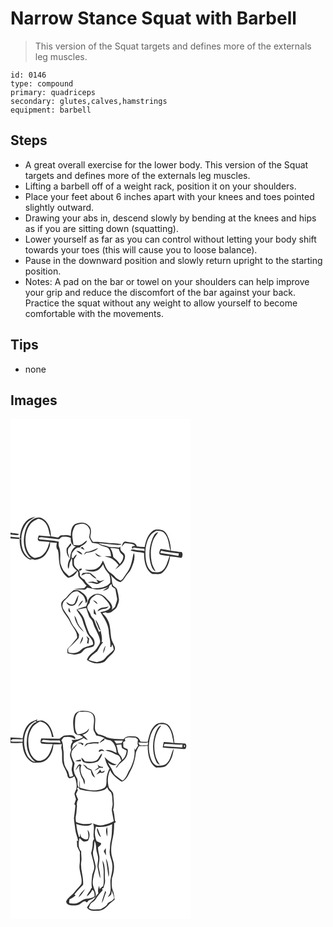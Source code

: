 # Narrow Stance Squat with Barbell
> This version of the Squat targets and defines more of the externals leg muscles.

``` 
id: 0146 
type: compound 
primary: quadriceps 
secondary: glutes,calves,hamstrings 
equipment: barbell 
``` 

## Steps

 - A great overall exercise for the lower body. This version of the Squat targets and defines more of the externals leg muscles.
 - Lifting a barbell off of a weight rack, position it on your shoulders.
 - Place your feet about 6 inches apart with your knees and toes pointed slightly outward.
 - Drawing your abs in, descend slowly by bending at the knees and hips as if you are sitting down (squatting).
 - Lower yourself as far as you can control without letting your body shift towards your toes (this will cause you to loose balance).
 - Pause in the downward position and slowly return upright to the starting position.
 - Notes: A pad on the bar or towel on your shoulders can help improve your grip and reduce the discomfort of the bar against your back. Practice the squat without any weight to allow yourself to become comfortable with the movements.

## Tips

 - none

## Images

<svg width="288" height="400" viewBox="0 0 216 300" xmlns="http://www.w3.org/2000/svg">
  <g fill="#FFF">
    <path d="M0 0h216v300H0V143.37c3.52.29 7.04.56 10.57.85l.14-1.71c-3.57-.34-7.14-.71-10.71-1.06v-2.68c3.24.14 6.79 1.47 9.87.11-.04-.23-.1-.69-.14-.92-3.24-.49-6.55-.51-9.73-1.37V0m18.87 122.87c-5.45 5.57-7.19 13.51-7.79 21.03l1.96-.03c-.11-6.2 2.11-12.24 5.43-17.39 2.71-4.25 7.52-6.21 11.47-9.02-3.95 1.11-8.24 2.2-11.07 5.41m5.11.2c-5.73 5.77-7.35 14.13-7.97 21.93-.28 8.57 2.46 17.88 9.72 23.08-1.75-.86-3.94-1.03-5.35-2.49-5.8-5.4-7.78-13.81-7.3-21.48l-2.09.02c-.28 9.48 2.78 21.4 12.79 24.78 1.74-.88 3.54-.39 5.23.31 5.19-.33 10.24-2.52 13.32-6.84 2.83-4.18 5.68-9.06 5.1-14.3 2.76.27 5.53.42 8.29.74-.73 2.34-.94 4.82-.05 7.15.27.26.8.78 1.06 1.04 1.53 4.97.91 10.34 1.84 15.44.73 7.15 4.75 13.98 10.45 18.21 5.21-.15 9.21-3.85 11.39-8.32.24.61.73 1.84.97 2.46-.55 2.7.25 5.52 2.6 7.12 3.05 2.14 4.46 5.73 7.27 8.12-1.01.92-1.89 1.97-2.65 3.11-4.16.57-8.46.21-12.46 1.69 4.31-.19 8.61.08 12.92.14 1.41 0 1.98-1.64 2.96-2.39 3.63.82 7.26 1.66 10.95 2.2 5.03.27 9.85-1.44 14.56-2.99-2.23 1.68-5.04 2.55-6.83 4.78 3.02-1.48 7.92-1.75 7.71-6.14.92-.84 1.84-1.68 2.77-2.52.15.8.47 2.39.62 3.19 1.35.95 2.68 1.92 4 2.92.56 3.66 1.38 7.28 2.02 10.94.73 3.21-1.23 6.06-1.96 9.07-.36 2.45-2.84 3.56-4.43 5.13 1.97-4.05-.82-8.09-3.58-10.96-3.14-3.11-5.99-7.21-10.7-7.89-4.15-1.45-8.27.86-11.34 3.5-3.39 2.76-3.29 7.51-5.07 11.21-3.91 1.05-7.92 1.91-11.48 3.92 2.28 4.79 6.45 8.63 7.54 13.95 1.05 4.42 3.11 8.5 4.63 12.77 1.88 5.45 8.26 8.75 7.63 15.13-4.75 2.52-10.89 2.32-14.67 6.57-3.69 4.03-9.82 4.51-14.77 2.9-.56-2.02-1.04-4.51.95-5.96 3.94-3.27 7.34-7.1 10.89-10.78.9-1.29.54-3.07.87-4.54-2.05-3.65-4.25-7.21-6.89-10.45-2.85-3.46-3.64-8.08-6.31-11.64-2.06-2.71-3.88-5.59-5.66-8.48-2.25-3.7-.99-8.9 2.48-11.4 4.66-3.78 7.7-11.21 14.91-10 2.79 2.27 6.32 3.99 7.85 7.46 1.2 2.1 1.21 4.57 1.64 6.89 1-1.26 2.43-2.6 1.75-4.4-.52-4.92-4.93-7.76-8.63-10.31-2.18-1.72-5.07-1.05-7.62-1.09-2.7 2.35-5.64 4.47-7.72 7.43-2.35 3.36-7.73 5.17-7.26 10 .29 7.86 6.99 13.26 10.26 19.95 2.72 6.7 9.7 12.14 8.75 19.99-3.57 3.84-6.28 8.41-10.31 11.83-2.01 1.54-1.2 4.32-1.16 6.49 2.87.48 5.69 1.21 8.55 1.74 2.63-.49 5.29-1.07 7.77-2.12 1.96-1.39 3.04-3.73 5.12-4.98 2.98-1.95 6.91-1.16 9.86-3.17 1.6-1.82 1.34-4.49.83-6.68-1-3.73-4.82-5.7-6.34-9.15-2.07-4.86-3.91-9.84-5.21-14.96-1.43-5.25-5-9.52-8.85-13.21 3.64-.3 7.19-1.24 10.8-1.79.88 3.13 1.96 6.21 3.07 9.28 1.01 2.93 4.06 4.63 4.78 7.7 1.98 7.7 7.36 14.16 8.63 22.11.73 3.19-1.62 5.62-3.12 8.15-3.04 6.05-10.95 8.11-12.55 15.14 5.73 4.17 13.51 5.37 20.13 2.7 2.04-1.28 3.32-3.45 4.98-5.17 2.72-3.26 6.95-5.5 8.2-9.81 1.11-2.92-.94-5.62-2.01-8.2-3.02-5.47-2.62-11.89-3.6-17.87-.57-6.76-3.81-13.24-9.07-17.56 1.15-.95 2.65-1.08 4.06-1.37 1.8 1.81 4.15.46 6.2.03 2.43-1.92 5.46-3.42 6.98-6.24 1.03-3.21 2.95-6.34 2.46-9.84-.43-3.68-1.1-7.35-2.13-10.9-.58-2.3-2.81-3.41-4.57-4.7-2.33-4.02-1.2-8.78-3.12-12.96 3.44 3.36 6.79 7.17 11.64 8.47 4.04-1.9 5.47-6.35 8.3-9.48 1.94-2.23 3.77-4.58 4.92-7.32 2.33-5.67 4.78-11.82 3.19-18.04l-1 1.61c-1.08 6.03-2.19 12.14-4.96 17.67-1.81 3.65-4.55 6.71-6.68 10.16-.84 1.5-2.12 2.64-3.5 3.62-2.52-1.49-5.4-2.63-7.14-5.12-2.14-2.95-5.82-4.19-8.08-7.01-2.99-3.43-3.85-8.05-6.08-11.91-1.51 3.13-2.88 6.55-5.99 8.47-4.29 3.81-10.38 2.2-15.56 2.37 3.54 2.26 8.16 2.58 12.21 1.8 4.48-.8 7.49-4.58 9.55-8.35 1.22 4.75 4.23 8.61 7.42 12.2 1.17 3.3 1.53 6.88 1.1 10.37-5.28 6.01-13.86 6.37-21.28 6.34-2.99-3.5-7.7-5.47-9.29-10.07-2.12-1.3-4.28-2.72-5.67-4.84-.21-1.89.08-3.88-.94-5.61 1.04-.62 2.11-1.2 3.19-1.75-.08-.38-.24-1.15-.32-1.54-.79.23-2.37.67-3.15.89l-.51-1.75c.27.99.81 2.97 1.09 3.96-2.25-1.99-4.91-3.81-6.2-6.63-.73-2.35-.28-4.85-.38-7.27 1.47-1.79 2.67-3.77 3.58-5.9-2.19.45-3.28 2.41-4.28 4.2-.52-.02-1.57-.07-2.09-.09.07-1.9-.11-3.87.51-5.69 2.13-3.19 4.77-7.21 9.18-6.76.64-.6 1.25-1.24 1.86-1.87 2.95-1.37 5.97-3.24 6.99-6.53-3.12.94-4.85 4.17-7.98 5.11-2.71 1.03-5.63.53-8.42.24-.21-5.1-2.1-10.17-1.06-15.28.75-2.87 1.68-5.84 3.55-8.19 2.1-1.28 4.65-1.61 7.04-2.07 4.57-.78 8.76 2.88 10.13 7.02.66 3.02-.33 6-.69 8.98.58 2.48 2.13 4.57 3.3 6.79 2.43.48 4.88.82 7.33 1.25 3.26 2.81 7.61 3.12 11.47 4.63 3.01 2.57 4.03 6.68 4 10.49-2.57-.19-5.14-.4-7.71-.18 3.02 1.2 6.44 1.38 9.18 3.27 2.97 2.04 5.64 4.52 7.73 7.48-1.37 1.69-2.75 3.37-4.03 5.13 5.35-3.79 11.6-8.48 11.72-15.68.2-3.5-3.35-5.04-5.19-7.41-.37-1.44-.39-2.93-.53-4.4-.31.32-.93.95-1.24 1.27-4.07-.79-8.25-.26-12.3-.89-4.06-1.86-8.83-1.63-12.53-4.32 7.53.32 14.98 1.61 22.51 1.96 1.79.05 3.69.18 5.29-.81-6.35-1.41-12.92-1.06-19.35-1.94-5.04-.53-10.12-1.13-15.19-.84-1.36-2.28-3.73-4.66-3.01-7.52.97-4.2 1.45-9.65-2.53-12.48-4.21-4.32-11.08-3.42-16.13-1.24-4.44 3.17-4.75 9.1-4.9 14.07-3.6-1.49-7.62-1-11.4-.74-2.05-.02-2.7 3.04-4.85 2.64-2.49-.55-4.98-1.11-7.53-1.33-.07-8.49-3.17-18.43-11.53-22.14-4.68-1.67-9.74.92-13.06 4.17m146.44 11.48c-5.96 4.46-8.15 12.12-9.44 19.13-3.14-.07-6.29-.22-9.39-.77-.9-4.58-5.96-4.67-9.64-5.03-1.99 0-4.32-1.46-6.05.03-1.46 1.41-1.83 3.53-2.43 5.4 1.33-1.35 2.52-2.82 3.76-4.25 4.21.94 9.39-.28 12.46 3.41-2.73-.19-6.05 1.18-2.45 3.71l.07-1.8c4.38.94 8.86 1.3 13.34 1.47.05.91.11 1.82.18 2.74-3.49-1.04-7.19-.4-10.7-1.28-2.01-.38-4.56-1.32-6.1.59 5.2 1.97 10.89 1.75 16.24 3.11-.01 9.06 1.53 20.18 10.12 25.21 4.01-.53 8.62 1.28 11.99-1.75 5.62-4.79 8.23-12.35 9.12-19.47 4.57.51 9.17.9 13.66 1.94 1.45-2.29 1.96-4.88.33-7.22-4.39.07-8.65-1.11-13.01-1.42-.12-4.8-.93-9.56-2.4-14.13-1.46-4.08-3.32-8.73-7.6-10.55-3.97-.92-8.56-1.79-12.06.93m-86.43 20.31c1.64.81 3.26 1.7 4.98 2.37-.79-1.26-1.66-2.47-2.53-3.67-.82.43-1.64.86-2.45 1.3m6.47 4.79c-.92 1.14-1.82 2.29-2.63 3.52 1.11-.74 2.17-1.56 3.22-2.39 5.02-.76 10.86-1.68 14.25-5.73-5.08 1.19-9.43 4.63-14.84 4.6m-11.45-1.36c2.1 1.95 4.41 3.77 7.16 4.71-1.06-3.1-4.11-4.44-7.16-4.71m22.59 2.53c1.13 3.25 4.44 5.27 7.8 4.14-2.97-.64-5.41-2.37-7.8-4.14m-14.83 24.09c-.65 1.02-1.29 2.04-1.92 3.08 2.01-.77 4-1.59 6-2.36 1.4.07 2.8.13 4.2.18 2.4 2.45 4.87 4.97 8.14 6.21-1.09-2.53-3.64-3.88-5.56-5.71-2.86-3.07-7.24-1.19-10.86-1.4m16.11 7.57a75.31 75.31 0 0 1 2.05 4c-2.1.04-4.1-.63-6.09-1.22-2.09.32-4.18.56-6.26.91 3.13.52 6.34.61 9.37 1.7 2.84 1.09 5.25-1.33 7.58-2.57 1.15-.67 2.29-1.36 3.37-2.12-1.62.45-3.18 1.09-4.82 1.48-1.92-.19-3.53-1.35-5.2-2.18M77.01 221c-2.92 3.66-7.08.56-9.99-1.32 1.03 4.11 6.07 5.7 9.59 3.8 3.93-2.91 4.21-8.21 5.19-12.6-2.21 3.06-3.23 6.73-4.79 10.12m4.31 4.3c2.23-2.25 4.5-4.58 5.83-7.5-3.14 1.35-4.72 4.46-5.83 7.5m-9.34 7.01c-.43-1.94-1-3.84-1.71-5.69-1.24 1.94-1.15 5.34 1.71 5.69m4.76 3.92c.69 7.76 5.52 14.73 11.4 19.57-1.99-3.57-5.42-6.15-7.03-9.95-1.54-3.18-1.89-6.93-4.37-9.62m14.35 24.32c.5 1.36 1.07 2.71 1.66 4.04-.33 1.48-.64 2.97-.95 4.46.43.2 1.3.59 1.73.79.26-2.07.59-4.12.91-6.17-1.02-1.14-2.09-2.25-3.35-3.12m-7.9 10.13c1.62-2.92 4.5-5.79 3.48-9.42-1.61 2.95-2.67 6.17-3.48 9.42z"/>
    <path d="M24.49 125.44c2.2-2.78 5.66-3.91 8.58-5.7 4.91.47 8.92 4.01 10.88 8.4 2.13 4.06 2.08 8.8 3.98 12.94-4.63-.34-9.25-.7-13.87-1.23-1.03 2.1-2.47 5.23.28 6.76 4.19.51 8.41.67 12.61 1.07-1.78 5.05-3.12 10.47-7.09 14.36-2.56 3.5-6.93 4.26-10.93 4.92-5.7-2.17-8.87-7.91-10.24-13.55-1.86-9.58-.45-20.19 5.8-27.97zM174.96 134.18c3.16.64 7.01-.26 9.3 2.59 5.63 5.68 5.64 14.06 7.57 21.31-3.92-.78-7.83-1.6-11.8-2.07-.8 2.1-3.1 6.31.32 7.13 3.48.78 7.02 1.18 10.56 1.57-2.48 5.77-3.33 12.65-8.27 17.04-3.29 3.31-8.42 2.31-12.53 1.75-4.7-2.77-6.61-8.44-7.53-13.53-1.45-9.96-.88-20.94 4.85-29.54 1.73-2.9 4.74-4.56 7.53-6.25m-4.55 9.2c-3.73 9.34-4.97 19.89-2.39 29.7 1.08 3.73 2.18 8.1 6.03 9.93-1.71-3.92-4.14-7.58-4.78-11.9-1.52-8.29-1.2-17.11 1.76-25.06 1.33-3.78 4.14-6.73 6.29-10.04-3.9.35-5.33 4.4-6.91 7.37z"/>
    <path d="M57.1 144.32c2.29.59 3.01-2.63 5.03-2.84 3.45-.2 7.14-.24 10.26 1.49-.56 4.41 1.21 9.42 6.18 10.15-5.52 2.51-6.58 8.96-7.1 14.32-2.23 3.84-3.45 8.15-2.22 12.58 1.73-2.22 1.02-5.18 2.09-7.64.71-1.74 1.48-3.47 2.02-5.27 1.24 2.81.41 5.96 1.13 8.87 1.11 2.5 3.26 4.32 5.22 6.16-2.97 2.53-5.86 5.25-9.53 6.75-1.49-1.59-3.06-3.1-4.64-4.58-3.1-2.96-4.39-7.2-5.68-11.16-.68-6.38.87-13.08-1.47-19.26-.98-2.08-.59-4.36-.43-6.56-7.46-1.87-15.2-1.69-22.78-2.71-.43-.4-1.28-1.19-1.7-1.59 1.44-.57 2.93-1.32 4.53-.92 6.33 1.02 12.74 1.35 19.09 2.21m10.37 10.97c-.81 4.21.37 8.93 3.57 11.96-1.39-3.69-3.15-7.94-1.56-11.8 1.05-1.9 4.93-3.79 2.71-6.19-1.5 2.06-3.29 3.91-4.72 6.03zM119.61 155.02c3.47-.01 6.95.22 10.35.97a11.85 11.85 0 0 0 2.09 4.91c1.34 1.45 3.8 2.69 3.29 5.02-.18 3.26-2.32 5.81-4.16 8.31-1.87-3.4-4.97-5.79-7.82-8.32-.41-3.86-1.42-7.72-3.75-10.89zM179.63 160.92c.29-.68.87-2.05 1.16-2.74 6.98 1.59 14.11 2.28 21.19 3.22l-.44 3.11c-7.27-1.42-14.61-2.39-21.91-3.59zM102.75 211.03c2.99.02 6.3.43 8.44 2.76 3.43 3.65 7.37 7.24 8.68 12.29-2.24 4.19-7.76 4.98-12.05 5.79 4.49 7.12 9.6 14.38 10.08 23.1.11 6.3 2.78 12.46 1.78 18.76.31.04.93.11 1.24.15.28-.79.85-2.38 1.13-3.17 1.08 2.01 1.73 4.18 1.74 6.47-3.11 3.8-7.5 6.29-10.44 10.25-2.33 3.01-6.28 3.56-9.73 4.44-3.41-.65-6.78-1.51-10.02-2.76 2.32-4.45 6.43-7.35 10.39-10.2 2.32-3.71 4.06-7.83 7.17-11.01l-1.84-.24c1.2-4.46-.34-8.96-1.09-13.36-.63.46-1.28.92-1.93 1.36-1.58-4.31-4-8.27-5.19-12.72-.38-3.15-3.84-4.38-4.72-7.28-.87-3.5-4.14-5.99-4.32-9.69.3-2.06 1.87-3.57 3.01-5.19-.24-4.85 4.23-7.37 7.67-9.75m-3.86 6.75c1.73 1.6 3.44 3.26 5.41 4.57-.47-2.68-3-4.02-5.41-4.57m5.52 13.18c2.54-1.11 4.84-2.91 7.71-3.02 2.29-.18 4.47-.97 5.72-3.02-4.54 1.98-11.34.24-13.43 6.04m-4.14-3.14c-.39 1.98-.47 4.01-.29 6.02 1.02.5 2.04 1.01 3.05 1.53-.8-2.56-1.46-5.18-2.76-7.55m1.7 13.08c.41 2.61 1.66 4.97 2.59 7.42.93 2.07 1.25 4.73 3.68 5.61-1.8-4.46-3.01-9.35-6.27-13.03m9.25 40.5c1.48-2.92 2.29-6.13 2.82-9.35-1.72 2.82-2.98 5.99-2.82 9.35z"/>
  </g>
  <g fill="#333">
    <path d="M18.87 122.87c2.83-3.21 7.12-4.3 11.07-5.41-3.95 2.81-8.76 4.77-11.47 9.02-3.32 5.15-5.54 11.19-5.43 17.39l-1.96.03c.6-7.52 2.34-15.46 7.79-21.03z"/>
    <path d="M23.98 123.07c3.32-3.25 8.38-5.84 13.06-4.17 8.36 3.71 11.46 13.65 11.53 22.14 2.55.22 5.04.78 7.53 1.33 2.15.4 2.8-2.66 4.85-2.64 3.78-.26 7.8-.75 11.4.74.15-4.97.46-10.9 4.9-14.07 5.05-2.18 11.92-3.08 16.13 1.24 3.98 2.83 3.5 8.28 2.53 12.48-.72 2.86 1.65 5.24 3.01 7.52 5.07-.29 10.15.31 15.19.84 6.43.88 13 .53 19.35 1.94-1.6.99-3.5.86-5.29.81-7.53-.35-14.98-1.64-22.51-1.96 3.7 2.69 8.47 2.46 12.53 4.32 4.05.63 8.23.1 12.3.89.31-.32.93-.95 1.24-1.27.14 1.47.16 2.96.53 4.4 1.84 2.37 5.39 3.91 5.19 7.41-.12 7.2-6.37 11.89-11.72 15.68 1.28-1.76 2.66-3.44 4.03-5.13-2.09-2.96-4.76-5.44-7.73-7.48-2.74-1.89-6.16-2.07-9.18-3.27 2.57-.22 5.14-.01 7.71.18.03-3.81-.99-7.92-4-10.49-3.86-1.51-8.21-1.82-11.47-4.63-2.45-.43-4.9-.77-7.33-1.25-1.17-2.22-2.72-4.31-3.3-6.79.36-2.98 1.35-5.96.69-8.98-1.37-4.14-5.56-7.8-10.13-7.02-2.39.46-4.94.79-7.04 2.07-1.87 2.35-2.8 5.32-3.55 8.19-1.04 5.11.85 10.18 1.06 15.28 2.79.29 5.71.79 8.42-.24 3.13-.94 4.86-4.17 7.98-5.11-1.02 3.29-4.04 5.16-6.99 6.53-.61.63-1.22 1.27-1.86 1.87-4.41-.45-7.05 3.57-9.18 6.76-.62 1.82-.44 3.79-.51 5.69.52.02 1.57.07 2.09.09 1-1.79 2.09-3.75 4.28-4.2-.91 2.13-2.11 4.11-3.58 5.9.1 2.42-.35 4.92.38 7.27 1.29 2.82 3.95 4.64 6.2 6.63-.28-.99-.82-2.97-1.09-3.96l.51 1.75c.78-.22 2.36-.66 3.15-.89.08.39.24 1.16.32 1.54-1.08.55-2.15 1.13-3.19 1.75 1.02 1.73.73 3.72.94 5.61 1.39 2.12 3.55 3.54 5.67 4.84 1.59 4.6 6.3 6.57 9.29 10.07 7.42.03 16-.33 21.28-6.34.43-3.49.07-7.07-1.1-10.37-3.19-3.59-6.2-7.45-7.42-12.2-2.06 3.77-5.07 7.55-9.55 8.35-4.05.78-8.67.46-12.21-1.8 5.18-.17 11.27 1.44 15.56-2.37 3.11-1.92 4.48-5.34 5.99-8.47 2.23 3.86 3.09 8.48 6.08 11.91 2.26 2.82 5.94 4.06 8.08 7.01 1.74 2.49 4.62 3.63 7.14 5.12 1.38-.98 2.66-2.12 3.5-3.62 2.13-3.45 4.87-6.51 6.68-10.16 2.77-5.53 3.88-11.64 4.96-17.67l1-1.61c1.59 6.22-.86 12.37-3.19 18.04-1.15 2.74-2.98 5.09-4.92 7.32-2.83 3.13-4.26 7.58-8.3 9.48-4.85-1.3-8.2-5.11-11.64-8.47 1.92 4.18.79 8.94 3.12 12.96 1.76 1.29 3.99 2.4 4.57 4.7 1.03 3.55 1.7 7.22 2.13 10.9.49 3.5-1.43 6.63-2.46 9.84-1.52 2.82-4.55 4.32-6.98 6.24-2.05.43-4.4 1.78-6.2-.03-1.41.29-2.91.42-4.06 1.37 5.26 4.32 8.5 10.8 9.07 17.56.98 5.98.58 12.4 3.6 17.87 1.07 2.58 3.12 5.28 2.01 8.2-1.25 4.31-5.48 6.55-8.2 9.81-1.66 1.72-2.94 3.89-4.98 5.17-6.62 2.67-14.4 1.47-20.13-2.7 1.6-7.03 9.51-9.09 12.55-15.14 1.5-2.53 3.85-4.96 3.12-8.15-1.27-7.95-6.65-14.41-8.63-22.11-.72-3.07-3.77-4.77-4.78-7.7-1.11-3.07-2.19-6.15-3.07-9.28-3.61.55-7.16 1.49-10.8 1.79 3.85 3.69 7.42 7.96 8.85 13.21 1.3 5.12 3.14 10.1 5.21 14.96 1.52 3.45 5.34 5.42 6.34 9.15.51 2.19.77 4.86-.83 6.68-2.95 2.01-6.88 1.22-9.86 3.17-2.08 1.25-3.16 3.59-5.12 4.98-2.48 1.05-5.14 1.63-7.77 2.12-2.86-.53-5.68-1.26-8.55-1.74-.04-2.17-.85-4.95 1.16-6.49 4.03-3.42 6.74-7.99 10.31-11.83.95-7.85-6.03-13.29-8.75-19.99-3.27-6.69-9.97-12.09-10.26-19.95-.47-4.83 4.91-6.64 7.26-10 2.08-2.96 5.02-5.08 7.72-7.43 2.55.04 5.44-.63 7.62 1.09 3.7 2.55 8.11 5.39 8.63 10.31.68 1.8-.75 3.14-1.75 4.4-.43-2.32-.44-4.79-1.64-6.89-1.53-3.47-5.06-5.19-7.85-7.46-7.21-1.21-10.25 6.22-14.91 10-3.47 2.5-4.73 7.7-2.48 11.4 1.78 2.89 3.6 5.77 5.66 8.48 2.67 3.56 3.46 8.18 6.31 11.64 2.64 3.24 4.84 6.8 6.89 10.45-.33 1.47.03 3.25-.87 4.54-3.55 3.68-6.95 7.51-10.89 10.78-1.99 1.45-1.51 3.94-.95 5.96 4.95 1.61 11.08 1.13 14.77-2.9 3.78-4.25 9.92-4.05 14.67-6.57.63-6.38-5.75-9.68-7.63-15.13-1.52-4.27-3.58-8.35-4.63-12.77-1.09-5.32-5.26-9.16-7.54-13.95 3.56-2.01 7.57-2.87 11.48-3.92 1.78-3.7 1.68-8.45 5.07-11.21 3.07-2.64 7.19-4.95 11.34-3.5 4.71.68 7.56 4.78 10.7 7.89 2.76 2.87 5.55 6.91 3.58 10.96 1.59-1.57 4.07-2.68 4.43-5.13.73-3.01 2.69-5.86 1.96-9.07-.64-3.66-1.46-7.28-2.02-10.94-1.32-1-2.65-1.97-4-2.92-.15-.8-.47-2.39-.62-3.19-.93.84-1.85 1.68-2.77 2.52.21 4.39-4.69 4.66-7.71 6.14 1.79-2.23 4.6-3.1 6.83-4.78-4.71 1.55-9.53 3.26-14.56 2.99-3.69-.54-7.32-1.38-10.95-2.2-.98.75-1.55 2.39-2.96 2.39-4.31-.06-8.61-.33-12.92-.14 4-1.48 8.3-1.12 12.46-1.69.76-1.14 1.64-2.19 2.65-3.11-2.81-2.39-4.22-5.98-7.27-8.12-2.35-1.6-3.15-4.42-2.6-7.12-.24-.62-.73-1.85-.97-2.46-2.18 4.47-6.18 8.17-11.39 8.32-5.7-4.23-9.72-11.06-10.45-18.21-.93-5.1-.31-10.47-1.84-15.44-.26-.26-.79-.78-1.06-1.04-.89-2.33-.68-4.81.05-7.15-2.76-.32-5.53-.47-8.29-.74.58 5.24-2.27 10.12-5.1 14.3-3.08 4.32-8.13 6.51-13.32 6.84-1.69-.7-3.49-1.19-5.23-.31-10.01-3.38-13.07-15.3-12.79-24.78l2.09-.02c-.48 7.67 1.5 16.08 7.3 21.48 1.41 1.46 3.6 1.63 5.35 2.49-7.26-5.2-10-14.51-9.72-23.08.62-7.8 2.24-16.16 7.97-21.93m.51 2.37c-6.25 7.78-7.66 18.39-5.8 27.97 1.37 5.64 4.54 11.38 10.24 13.55 4-.66 8.37-1.42 10.93-4.92 3.97-3.89 5.31-9.31 7.09-14.36-4.2-.4-8.42-.56-12.61-1.07-2.75-1.53-1.31-4.66-.28-6.76 4.62.53 9.24.89 13.87 1.23-1.9-4.14-1.85-8.88-3.98-12.94-1.96-4.39-5.97-7.93-10.88-8.4-2.92 1.79-6.38 2.92-8.58 5.7m32.61 18.88c-6.35-.86-12.76-1.19-19.09-2.21-1.6-.4-3.09.35-4.53.92.42.4 1.27 1.19 1.7 1.59 7.58 1.02 15.32.84 22.78 2.71-.16 2.2-.55 4.48.43 6.56 2.34 6.18.79 12.88 1.47 19.26 1.29 3.96 2.58 8.2 5.68 11.16 1.58 1.48 3.15 2.99 4.64 4.58 3.67-1.5 6.56-4.22 9.53-6.75-1.96-1.84-4.11-3.66-5.22-6.16-.72-2.91.11-6.06-1.13-8.87-.54 1.8-1.31 3.53-2.02 5.27-1.07 2.46-.36 5.42-2.09 7.64-1.23-4.43-.01-8.74 2.22-12.58.52-5.36 1.58-11.81 7.1-14.32-4.97-.73-6.74-5.74-6.18-10.15-3.12-1.73-6.81-1.69-10.26-1.49-2.02.21-2.74 3.43-5.03 2.84m62.51 10.7c2.33 3.17 3.34 7.03 3.75 10.89 2.85 2.53 5.95 4.92 7.82 8.32 1.84-2.5 3.98-5.05 4.16-8.31.51-2.33-1.95-3.57-3.29-5.02a11.85 11.85 0 0 1-2.09-4.91c-3.4-.75-6.88-.98-10.35-.97m-16.86 56.01c-3.44 2.38-7.91 4.9-7.67 9.75-1.14 1.62-2.71 3.13-3.01 5.19.18 3.7 3.45 6.19 4.32 9.69.88 2.9 4.34 4.13 4.72 7.28 1.19 4.45 3.61 8.41 5.19 12.72.65-.44 1.3-.9 1.93-1.36.75 4.4 2.29 8.9 1.09 13.36l1.84.24c-3.11 3.18-4.85 7.3-7.17 11.01-3.96 2.85-8.07 5.75-10.39 10.2 3.24 1.25 6.61 2.11 10.02 2.76 3.45-.88 7.4-1.43 9.73-4.44 2.94-3.96 7.33-6.45 10.44-10.25-.01-2.29-.66-4.46-1.74-6.47-.28.79-.85 2.38-1.13 3.17-.31-.04-.93-.11-1.24-.15 1-6.3-1.67-12.46-1.78-18.76-.48-8.72-5.59-15.98-10.08-23.1 4.29-.81 9.81-1.6 12.05-5.79-1.31-5.05-5.25-8.64-8.68-12.29-2.14-2.33-5.45-2.74-8.44-2.76z"/>
    <path d="M170.42 134.55c3.5-2.72 8.09-1.85 12.06-.93 4.28 1.82 6.14 6.47 7.6 10.55 1.47 4.57 2.28 9.33 2.4 14.13 4.36.31 8.62 1.49 13.01 1.42 1.63 2.34 1.12 4.93-.33 7.22-4.49-1.04-9.09-1.43-13.66-1.94-.89 7.12-3.5 14.68-9.12 19.47-3.37 3.03-7.98 1.22-11.99 1.75-8.59-5.03-10.13-16.15-10.12-25.21-5.35-1.36-11.04-1.14-16.24-3.11 1.54-1.91 4.09-.97 6.1-.59 3.51.88 7.21.24 10.7 1.28-.07-.92-.13-1.83-.18-2.74-4.48-.17-8.96-.53-13.34-1.47l-.07 1.8c-3.6-2.53-.28-3.9 2.45-3.71-3.07-3.69-8.25-2.47-12.46-3.41-1.24 1.43-2.43 2.9-3.76 4.25.6-1.87.97-3.99 2.43-5.4 1.73-1.49 4.06-.03 6.05-.03 3.68.36 8.74.45 9.64 5.03 3.1.55 6.25.7 9.39.77 1.29-7.01 3.48-14.67 9.44-19.13m4.54-.37c-2.79 1.69-5.8 3.35-7.53 6.25-5.73 8.6-6.3 19.58-4.85 29.54.92 5.09 2.83 10.76 7.53 13.53 4.11.56 9.24 1.56 12.53-1.75 4.94-4.39 5.79-11.27 8.27-17.04-3.54-.39-7.08-.79-10.56-1.57-3.42-.82-1.12-5.03-.32-7.13 3.97.47 7.88 1.29 11.8 2.07-1.93-7.25-1.94-15.63-7.57-21.31-2.29-2.85-6.14-1.95-9.3-2.59m4.67 26.74c7.3 1.2 14.64 2.17 21.91 3.59l.44-3.11c-7.08-.94-14.21-1.63-21.19-3.22-.29.69-.87 2.06-1.16 2.74zM0 136.59c3.18.86 6.49.88 9.73 1.37.04.23.1.69.14.92-3.08 1.36-6.63.03-9.87-.11v-2.18z"/>
    <path d="M170.41 143.38c1.58-2.97 3.01-7.02 6.91-7.37-2.15 3.31-4.96 6.26-6.29 10.04-2.96 7.95-3.28 16.77-1.76 25.06.64 4.32 3.07 7.98 4.78 11.9-3.85-1.83-4.95-6.2-6.03-9.93-2.58-9.81-1.34-20.36 2.39-29.7zM0 141.45c3.57.35 7.14.72 10.71 1.06l-.14 1.71c-3.53-.29-7.05-.56-10.57-.85v-1.92zM67.47 155.29c1.43-2.12 3.22-3.97 4.72-6.03 2.22 2.4-1.66 4.29-2.71 6.19-1.59 3.86.17 8.11 1.56 11.8-3.2-3.03-4.38-7.75-3.57-11.96zM83.99 154.86c.81-.44 1.63-.87 2.45-1.3.87 1.2 1.74 2.41 2.53 3.67-1.72-.67-3.34-1.56-4.98-2.37zM90.46 159.65c5.41.03 9.76-3.41 14.84-4.6-3.39 4.05-9.23 4.97-14.25 5.73-1.05.83-2.11 1.65-3.22 2.39.81-1.23 1.71-2.38 2.63-3.52zM79.01 158.29c3.05.27 6.1 1.61 7.16 4.71-2.75-.94-5.06-2.76-7.16-4.71zM101.6 160.82c2.39 1.77 4.83 3.5 7.8 4.14-3.36 1.13-6.67-.89-7.8-4.14zM86.77 184.91c3.62.21 8-1.67 10.86 1.4 1.92 1.83 4.47 3.18 5.56 5.71-3.27-1.24-5.74-3.76-8.14-6.21-1.4-.05-2.8-.11-4.2-.18-2 .77-3.99 1.59-6 2.36.63-1.04 1.27-2.06 1.92-3.08zM102.88 192.48c1.67.83 3.28 1.99 5.2 2.18 1.64-.39 3.2-1.03 4.82-1.48-1.08.76-2.22 1.45-3.37 2.12-2.33 1.24-4.74 3.66-7.58 2.57-3.03-1.09-6.24-1.18-9.37-1.7 2.08-.35 4.17-.59 6.26-.91 1.99.59 3.99 1.26 6.09 1.22a75.31 75.31 0 0 0-2.05-4zM77.01 221c1.56-3.39 2.58-7.06 4.79-10.12-.98 4.39-1.26 9.69-5.19 12.6-3.52 1.9-8.56.31-9.59-3.8 2.91 1.88 7.07 4.98 9.99 1.32zM81.32 225.3c1.11-3.04 2.69-6.15 5.83-7.5-1.33 2.92-3.6 5.25-5.83 7.5zM98.89 217.78c2.41.55 4.94 1.89 5.41 4.57-1.97-1.31-3.68-2.97-5.41-4.57zM104.41 230.96c2.09-5.8 8.89-4.06 13.43-6.04-1.25 2.05-3.43 2.84-5.72 3.02-2.87.11-5.17 1.91-7.71 3.02zM71.98 232.31c-2.86-.35-2.95-3.75-1.71-5.69a40.07 40.07 0 0 1 1.71 5.69zM100.27 227.82c1.3 2.37 1.96 4.99 2.76 7.55-1.01-.52-2.03-1.03-3.05-1.53-.18-2.01-.1-4.04.29-6.02zM76.74 236.23c2.48 2.69 2.83 6.44 4.37 9.62 1.61 3.8 5.04 6.38 7.03 9.95-5.88-4.84-10.71-11.81-11.4-19.57zM101.97 240.9c3.26 3.68 4.47 8.57 6.27 13.03-2.43-.88-2.75-3.54-3.68-5.61-.93-2.45-2.18-4.81-2.59-7.42zM91.09 260.55c1.26.87 2.33 1.98 3.35 3.12-.32 2.05-.65 4.1-.91 6.17-.43-.2-1.3-.59-1.73-.79.31-1.49.62-2.98.95-4.46-.59-1.33-1.16-2.68-1.66-4.04zM83.19 270.68c.81-3.25 1.87-6.47 3.48-9.42 1.02 3.63-1.86 6.5-3.48 9.42zM111.22 281.4c-.16-3.36 1.1-6.53 2.82-9.35-.53 3.22-1.34 6.43-2.82 9.35z"/>
  </g>
</svg>

<svg width="288" height="400" viewBox="0 0 216 300" xmlns="http://www.w3.org/2000/svg">
  <g fill="#FFF">
    <path d="M0 0h216v300H0V88.8c4.78.05 9.57.57 14.33-.12.33 6.89 1.93 14.15 6.72 19.38 2.42 2.7 5.96 5.58 9.82 4.36 4.29.38 8.96-.26 12.29-3.22 5.24-4.64 8.09-11.64 8.29-18.58 3.4.03 6.8-.04 10.2-.2-.51 1.83-1.05 3.75-.45 5.64 1.55 5.97-.21 12.28 1.56 18.21 1.16 4.16 4.16 7.55 5.11 11.79.61 1.65.46 3.94 2.22 4.91 2.43.82 4.56-.88 6.56-1.95 1.99 4.02 2.96 8.56 2.65 13.04-.07 2.83-2.01 5.12-2.53 7.83.25 2.21 1.11 4.3 1.8 6.4-.63 2.01-1.26 4.02-1.95 6.01l1.32 1.6c-.49 5.05-1.2 10.08-1.8 15.13.15 4.62 1.14 9.17 1.6 13.77.48 4.76 2.68 9.11 3.42 13.82l-1.57-.48c.21 2.23.31 4.47.34 6.71 1.1 2.35 2.17 4.72 3.39 7.02-.42 5.04.37 10.1-.45 15.14-.99 7.81 3.76 15.17 2.17 22.91-2.09 3.44-5.47 5.94-7.75 9.28-2.98 4.42-8.37 6.85-10.52 11.85.09 2.66 2.66 4.31 5.09 4.55 4.23.54 9.06.67 12.53-2.24 1.78-.93 3.43-3.36 5.62-2.38.26.24.78.71 1.04.95 1.26 1.07 1.7-1.69 2.78-2.08 3-.98 5.72-2.57 8.38-4.22-1.14 1.75-2.3 3.57-4.07 4.76-2.83 1.91-4.3 5.09-6.37 7.7 2.46 4.76 8.65 4.3 13.22 4.18 4.76.17 8.85-2.9 11.95-6.2 2.27-2.8 5.26-4.85 8.05-7.08-.54-3.64-.7-7.4-2.1-10.84-1.95-4.77-1.56-10.08-1.07-15.07 2.41-7.15 3.61-15.17.83-22.4-.08-.34-.23-1.02-.31-1.36-2.69-8.22-1.39-17.05.57-25.28 1.28-5.48 1.38-11.15 1.5-16.76.54-.36 1.62-1.09 2.15-1.45-.31-.45-.95-1.35-1.27-1.8-.51-4.38-.77-8.82-2.14-13.04 1.93-5.89.41-12 .25-18.02 0-4.32-5.04-5.93-5.75-9.99-1.53-6.45-1.01-13.46 1.92-19.46 2.68 6.29 8.4 10.21 13.83 13.94 6.31-2.42 8.33-9.18 11.35-14.55 3.46-6.45 4.92-13.74 5.84-20.93 1.26-2.42 1.95-5.2 3.76-7.29 3.44-.22 6.89.04 10.33-.2 0 9.35 1.48 20.57 10.07 26.06 4.1-.57 8.87.51 12.28-2.44 5.89-5.04 7.99-13.09 8.88-20.49-3.13 5.03-3.06 11.58-7.09 16.2-2.77 4.33-8.36 4.49-12.96 4.41-4.5-1.42-6.69-6.15-8.01-10.31-3-10.08-2.3-21.36 2.27-30.87 1.64-3.73 4.86-6.33 8.05-8.7 3.46.4 7.68-.74 10.31 2.2 5.3 5.44 5.7 13.38 7.32 20.38-3.95-.59-7.91-1.04-11.9-1.14-.48 2.17-.88 4.36-1.21 6.57 6.7 1.14 13.52.94 20.28 1.52 2.27.09 4.58.6 6.85.15 1.17-2 1.89-4.71-.13-6.44-4.35-.37-8.73-.46-13.09-.75-.36-6.67-1.7-13.51-5.37-19.2-3.27-5.86-12.1-6.36-17.13-2.6-6.1 5.08-7.69 13.29-9.49 20.61-2.88-.11-5.76-.18-8.63-.26-1.02-2.71-2.85-5.66-5.96-6.14-4.9-.68-10.99-1.48-14.35 3.07-6.45.06-13.04-.07-19.29-1.81-3.55-1.65-7.06-3.53-11.03-3.97-1.09-1.24-2.29-2.42-3.17-3.82-2.47-5.75.89-12-1.13-17.82-.99-4.1-5.5-5.74-9.21-6.34-4.95-.77-11.18-.76-14.46 3.68-3.28 6.38-2.2 13.88-1.14 20.69.58 3.31 3.84 4.58 6.85 4.54 1.35.75 2.7 1.5 4.04 2.25-3.92 3.34-8.99 3.29-13.82 3.68.31.5.94 1.49 1.25 1.99-2.14 2.86-3.05 6.48-1.64 9.87-.7 2.44-1.97 4.95-1.37 7.55.72 2.93 2.15 5.63 2.91 8.55-.12 2.89-1.44 5.68-.99 8.6.34 2.19 1.06 4.3 1.7 6.42-1.39.47-2.75 1.18-4.25 1.09-.78-2.38-.9-5-2.27-7.15-1.83-2.94-3.89-5.91-4.25-9.46-1.11-5.33.05-10.8-1.09-16.11-.49-3.74-.03-7.68-2.24-10.99.94-1.3 1.8-2.69 2.97-3.81 4.38-.76 9.2-.9 12.84 2.04.2-.06.61-.2.82-.27.49-1.48-1.17-2.6-2.08-3.5-3.11-1.24-6.59-.48-9.84-.3-2.86.05-4.6 2.59-6.94 3.82-7.32-.06-14.65-.33-21.98-.35-.46 2.11-1.82 4.79.47 6.32 4.4.88 8.94.41 13.4.58-1.94 6.49-3.78 13.7-9.64 17.85-3.25 1.88-7.72 3.4-11.05.82-6.25-4.5-8.42-12.63-8.6-19.97-.61-6.83 1.26-13.84 5.19-19.45 2.05-2.98 5.48-4.46 8.41-6.4 9.16.8 13.74 10.42 14.71 18.52.5.01 1.49.03 1.98.05-1.55-7.24-4.2-15.5-11.44-18.91-2.83-1.79-6.21-.61-9.18-.01.35-.58 1.04-1.75 1.39-2.33-3.7 1.93-8.07 2.91-11 6.08-4.27 4.59-5.94 10.88-6.94 16.92-4.78-1.05-9.7-.86-14.56-1.18V0m174.21 76.16c-4.2 11.2-4.38 24.2.68 35.16.75 1.86 2.49 2.99 4.21 3.87-1.69-3.39-4.01-6.49-4.94-10.22-3.34-12.49-1.51-26.74 6.77-36.97-3.99.68-5.19 5-6.72 8.16z"/>
    <path d="M77.67 59.85c.51-3.43 1.85-6.65 5.03-8.4 5.05.33 11.28-1.36 15.32 2.52 3.99 4.96 1.42 11.46 1.59 17.17-.56 3.34 2.38 5.72 3.17 8.76 3.41.67 6.8 1.48 9.93 3.02-2.11 1.93-4.54 3.6-5.9 6.2 2.03-1.18 3.91-2.59 5.95-3.76-.04-.48-.11-1.44-.14-1.92 2.13 1.77 4.93 1.67 7.44 2.45 4.97 3.12 7.14 9.4 7.19 15.04-4.09-1.98-8.82-4.69-13.44-3.15 3.51 1.2 7.2 1.99 10.43 3.93 2.3 1.45 5.74 1.46 6.99 4.25.7 1.31 1.14 2.75 1.67 4.15-2.54 2.51-4.55 5.47-6.58 8.39.38-.1 1.15-.31 1.53-.41 3.02-5.88 10.38-8.38 12.09-15.01.54-2.13 1.34-4.52.5-6.65-1.54-1.03-3.31-1.62-4.88-2.58-.39-1.99-.26-4.03-.27-6.04.63-.33 1.88-.99 2.51-1.32-.17-.69-.5-2.05-.67-2.74 3.44-2.63 7.96-1.34 11.93-1.32 1.74-.18 2.7 1.52 3.9 2.45-.21 2.4-1.17 4.95.2 7.18-1.12 1.74-2.26 3.48-3.33 5.26-.32-.54-.97-1.62-1.29-2.16 1.47 8.69-1.28 17.54-5.22 25.2-3.18 4.49-4.03 10.75-9.06 13.74-2.73-2.06-5.41-4.2-8.11-6.3-2.9-2.39-3.7-6.27-5.7-9.32-1.36-2.04-2.71-4.1-3.71-6.35 2.96 2.47 7.04 4.87 10.79 2.48-5.89-.76-10.73-4.64-14.65-8.85 1.43 4.77 2.56 9.81 5.97 13.64-2.17 4.55-3.83 9.5-3.67 14.6-.12 3.23.2 7.35-3.17 9.12-8.94 4.79-19.47 2.26-28.62-.5-.1-3.04-.06-6.1-.63-9.09-.22 3.1-.06 6.21-.06 9.31-3.7-2.57-1.37-7.46-2.7-11.03-1.29-2.77-3.32-5.23-3.72-8.36-1.07-3.42.26-6.88.66-10.29-1.96-4.04-4.88-8.28-3.67-12.99.91-4.26 5.27-6.37 7.07-10.12-2.71 1.76-4.8 4.26-6.95 6.63 1.12-2.52.48-6.45 3.25-8.06 3.51-2.27 7.76-3.13 11.09-5.75 1.55 1.13 3.17 2.18 5.1 2.54-1.93-2.31-3.92-4.65-6.54-6.2 3.46-1.49 7.87-3.32 7.77-7.82-2.66 4.96-8.33 6.62-13.57 7.21-4.15-5.36-3.04-12.45-2.82-18.75m13.73 29.6c-1.32.94-1.94 2.51-2.66 3.89 1.31-.91 2.54-1.92 3.75-2.95 4.22-.51 8.49-1.35 12.74-.62.24-.44.74-1.31.99-1.75-4.97-.41-10.05-.06-14.82 1.43m-10.86-.27c1.36.18 2.73.35 4.1.5.39.55 1.19 1.66 1.59 2.21.49-.63.98-1.27 1.47-1.9-2.08-1.81-4.71-1.76-7.16-.81m25.36 9.09c-.1 2.57 1.98.43 3.14 0 .93.15 2.79.44 3.72.58-1.56-2.63-5-3.4-6.86-.58m-4.84 12.3c-3.8 1.34-7.87.77-11.78.43-1.13-1.72-2.38-3.44-4.29-4.36.42 2.3 1.24 4.91 3.74 5.66 5.3 1.81 11.19.85 16.23-1.33 2.34-2.76 4.57-5.92 5.1-9.61-3.91 2.29-4.08 8.44-9 9.21m-23.49-.1c2.26.96 4.7.48 7.07.3-.08-.48-.24-1.46-.32-1.95-2.28.42-4.57.85-6.75 1.65m3.05 5.77c-.84 1.72-1.81 3.38-2.7 5.07 2.29-1.02 2.78-4.56 4.9-5.14-.84 5.97 1.07 12 4.26 17.01.52 1.89.62 3.95 1.93 5.53-.02-2.31.68-5.01-.97-6.96-3.12-4.58-5.44-10.89-2.89-16.23l-2.22-1.29-2.31 2.01m6.31-1.48c1.43 1.53 2.97 2.97 4.2 4.67 1.73.88 3.52 1.65 5.29 2.45.47 3.46 1.73 7.03 5.11 8.66-1.58-3.17-3.05-6.38-4.41-9.64-1.57-.69-3.13-1.36-4.69-2.05-1.26-2.04-3.21-3.44-5.5-4.09m17.54-.01c.4 1.19.81 2.37 1.23 3.55-1.76 1.17-3.54 2.33-5.04 3.84 2.17-.78 4.42-1.69 5.94-3.51 1.42.05 2.85.11 4.28.16.01-.31.01-.93.02-1.24-2.63.42-4.65-1.08-6.43-2.8m-1.59 12.15c1.6-.74 3.17-1.53 4.75-2.32 2.48.89 4.78.07 5.71-2.44-1.29.51-2.58 1.03-3.87 1.57-.7-.94-1.38-1.91-2.02-2.89-1.16 2.29-2.84 4.21-4.57 6.08zM21.62 69.52c1.99-3.11 5.41-4.77 8.17-7.06.55.48 1.1.95 1.65 1.43-2.35-.29-3.86 1.77-5.37 3.18-4.48 5.23-6.22 12.28-6.48 19.03-.94 9.58 2.54 19.78 10.39 25.7-4.29-.59-7.31-3.92-9.63-7.29-5.37-10.83-5.82-24.81 1.27-34.99zM.2 85.87c.45-.35 1.34-1.04 1.78-1.39 4.26-.22 8.52.28 12.77-.03-.07.78-.22 2.34-.29 3.12-4.5-.53-9.05-.05-13.56-.45l-.7-1.25zM36.75 87.26c.57-.55 1.72-1.66 2.3-2.21 6.69.78 13.43.85 20.16.81.29 1 .56 1.99.84 2.99-7.73-1.07-15.72.37-23.3-1.59z"/>
    <path d="M124.43 86.14c3.51-.04 7.02-.05 10.54-.13-.62 1.07-1.25 2.13-1.87 3.2-2.05.1-4.09.4-6.14.49-.94-1.12-1.68-2.38-2.53-3.56zM153.3 88.29c3.9.06 7.91 1.11 11.73-.16-.11 1.2-.21 2.41-.31 3.62-3.23-.45-6.55.45-9.72-.21-.43-.81-1.28-2.44-1.7-3.25zM184.75 90.07c7.24-.02 14.45 1.2 21.69.74-.07.87-.22 2.6-.3 3.47-7.39-.48-14.77-1.04-22.16-1.49.19-.68.58-2.04.77-2.72zM127.03 91.27c1.98-.23 3.96-.45 5.94-.63.3 1.48.43 3.01.92 4.45 1.67 1.22 3.68 1.85 5.42 2.96-.25 4.3-1.93 8.53-5.38 11.25.13-4.75-5.26-6.83-5.2-11.42-.3-2.27-1.02-4.44-1.7-6.61zM208.26 91.46c1.58-.51 1.5 2.84-.06 2.22.02-.56.05-1.66.06-2.22zM79.53 144.3c.49-.72.98-1.44 1.48-2.15.59.64 1.77 1.93 2.36 2.57 4.77 1.34 9.74 1.63 14.62 2.36 4.62.63 9.22-.49 13.67-1.62 2.02-.39 3.25-2.14 4.6-3.52.28 2.9 2.6 4.48 4.46 6.38 1.78 3.98 1.39 8.46 1.79 12.7.47 3.23-1.4 6.31-.81 9.52.86 4.06 1.31 8.19 2.23 12.25-3.91 2.37-8.4 3.56-12.78 4.73-4.19 1.1-8.25-.54-12.07-2.09 2.59 6.1-.83 12.5 1.29 18.71-1.09 1.36-1.8 2.98-1.72 4.75-.03 4.14-.73 8.24-1.91 12.2 1.22 5.33 3.07 10.54 3.76 15.99.54 3.84-2.06 7.13-2.48 10.86-.61 4.97-1.21 10.05-.29 15.02-.25.12-.77.36-1.02.48-.97 3.59-4.29 5.86-5.04 9.56 2.27-1.12 3.45-3.42 5.1-5.21.44-.9.92-1.78 1.44-2.64 2.64 1.21 2.64 5.23 2.72 7.86-2.92 2.04-6.41 2.56-9.88 2.89-4.69.26-7.64 4.81-12.2 5.51-2.49.18-5 .17-7.49.06-1.98-.98-.45-3.26-.61-4.86 2.71-1.14 5.14-2.8 7.35-4.72-.33-.35-1-1.05-1.33-1.41 3.28-3.94 6.57-7.88 10.31-11.42 1.01-9.46-3.69-18.52-2.14-27.99.81-3.94-.54-7.88 0-11.83-4.1-4.45-3.47-10.74-2.04-16.13 1.33 1.23 2.46 2.73 4.04 3.66 1.97.94 4.07-.04 6-.55 2.41-4.13 2.9-9.41-.46-13.16.49 3.55 1.75 7.37.38 10.85-2.51 1.54-5.5.15-7.53-1.52-1.13-1.42-1.34-3.33-2.05-4.95.01 1.33.04 2.66.08 3.99l-1.11.28c-1.81-5.09-2.94-10.39-3.3-15.79 4.1 1.94 8.67 2.21 13.13 2.39 2.43 0 4.78-1.03 6.22-3.01-6.56 1.47-13.55 1.26-19.72-1.63-.38-2.58-.72-5.24-.03-7.81.97-3.66.65-7.47 1.26-11.18-.65-2.74.12-5.43 1.37-7.86-.95-2.19-1.87-4.38-2.64-6.63.95-1.78 1.79-3.61 2.53-5.48l-1.54-.41m2.01 130.05c3.48-2.67 5.62-6.62 8.17-10.11-3.56 2.55-6.59 6-8.17 10.11z"/>
    <path d="M102.57 189.4c6.66 1.17 13.31-.34 19.39-3.09-.31 6.95-.06 13.99-1.8 20.78-1.04 3.5-.55 7.19-1.07 10.77-.92 5.28 2.03 10.07 2.82 15.15 1.2 5.99-.31 12.05-1.55 17.9-1.25 5.3.41 10.7-.46 16.03-.07 2.77-2.14 4.82-3.24 7.21 1.35-.99 2.8-1.9 3.94-3.15.83-1.64.63-3.56.84-5.33.79 3.18 2.55 6.11 2.88 9.4-1.37 3.11-4.97 4.2-7.55 6.07-1.27 3.86-5.43 5.1-8.39 7.32-4.85.1-10.06 1.27-14.46-1.45.82-2.55 1.84-5.42 4.28-6.84 1.81-1.16 3.44-2.64 4.49-4.54 2.04-3.54 4.97-6.41 7.5-9.58.76-.77-.28-1.81-.37-2.65l1.67-.4c.79-3.28 2.43-6.46 1.95-9.93-.73-7.72.94-16.22-3.04-23.26.21 5.1 1.69 10.09 1.43 15.22-.23 5.21.76 10.55-.71 15.66-1.46 1.04-2.79 2.25-4.09 3.48-.17-.99-.5-2.95-.67-3.94-1.07 2.88-1.82 5.98-.91 9.02-1.17 1.44-2.36 2.86-3.55 4.28 1.77-4.41-1.43-8.3-2.43-12.43-1.62-4.24-.46-8.8.42-13.07.72-4.41 3.38-8.65 1.86-13.19-.63-5.98-4.31-11.87-2.16-17.91.9-3.44.87-7.01 1.29-10.51 1.56 2.94 1.82 6.27 1.99 9.53.13 4.13 2.54 7.84 2.3 12.01-.03 3.55-1.31 7.07-.57 10.62.92 4.3 1.34 8.78 3.14 12.84.4-4.95-1.39-9.62-2.05-14.44.45-4.24 1.6-8.52.82-12.8-.67-3.36-1.48-6.7-1.48-10.14 1.49-1.31 4.07-2.54 3.69-4.86-1.74-.85-3.55-1.53-5.31-2.31-2.35-5.56-2.92-11.73-.84-17.47M116 201.11c.57-3.78.34-7.62-.07-11.39-2.09 3.43-1.09 7.78.07 11.39m-12.37-8.28c1.08 3.3 1.66 7.28 4.97 9.14-1.52-3.6-2.87-7.26-4.09-10.97-.22.46-.66 1.37-.88 1.83m8.25 26.02c.85 1.68 1.64 3.39 2.73 4.94-.18-2.94-.22-5.88-.26-8.81-.86 1.26-1.66 2.57-2.47 3.87m2.55 8.84c1.33 7.34 2.2 14.74 3.19 22.13 1.1-3.58.53-7.38.06-11.01-.66-3.8-.93-7.88-3.25-11.12m-.71 38.59c-1.36 5.03-3.61 9.84-4.28 15.05 2.56-4.03 3.17-8.94 5.25-13.21-.32-.62-.65-1.23-.97-1.84z"/>
  </g>
  <g fill="#333">
    <path d="M77.38 54.24c3.28-4.44 9.51-4.45 14.46-3.68 3.71.6 8.22 2.24 9.21 6.34 2.02 5.82-1.34 12.07 1.13 17.82.88 1.4 2.08 2.58 3.17 3.82 3.97.44 7.48 2.32 11.03 3.97 6.25 1.74 12.84 1.87 19.29 1.81 3.36-4.55 9.45-3.75 14.35-3.07 3.11.48 4.94 3.43 5.96 6.14 2.87.08 5.75.15 8.63.26 1.8-7.32 3.39-15.53 9.49-20.61 5.03-3.76 13.86-3.26 17.13 2.6 3.67 5.69 5.01 12.53 5.37 19.2 4.36.29 8.74.38 13.09.75 2.02 1.73 1.3 4.44.13 6.44-2.27.45-4.58-.06-6.85-.15-6.76-.58-13.58-.38-20.28-1.52.33-2.21.73-4.4 1.21-6.57 3.99.1 7.95.55 11.9 1.14-1.62-7-2.02-14.94-7.32-20.38-2.63-2.94-6.85-1.8-10.31-2.2-3.19 2.37-6.41 4.97-8.05 8.7-4.57 9.51-5.27 20.79-2.27 30.87 1.32 4.16 3.51 8.89 8.01 10.31 4.6.08 10.19-.08 12.96-4.41 4.03-4.62 3.96-11.17 7.09-16.2-.89 7.4-2.99 15.45-8.88 20.49-3.41 2.95-8.18 1.87-12.28 2.44-8.59-5.49-10.07-16.71-10.07-26.06-3.44.24-6.89-.02-10.33.2-1.81 2.09-2.5 4.87-3.76 7.29-.92 7.19-2.38 14.48-5.84 20.93-3.02 5.37-5.04 12.13-11.35 14.55-5.43-3.73-11.15-7.65-13.83-13.94-2.93 6-3.45 13.01-1.92 19.46.71 4.06 5.75 5.67 5.75 9.99.16 6.02 1.68 12.13-.25 18.02 1.37 4.22 1.63 8.66 2.14 13.04.32.45.96 1.35 1.27 1.8-.53.36-1.61 1.09-2.15 1.45-.12 5.61-.22 11.28-1.5 16.76-1.96 8.23-3.26 17.06-.57 25.28.08.34.23 1.02.31 1.36 2.78 7.23 1.58 15.25-.83 22.4-.49 4.99-.88 10.3 1.07 15.07 1.4 3.44 1.56 7.2 2.1 10.84-2.79 2.23-5.78 4.28-8.05 7.08-3.1 3.3-7.19 6.37-11.95 6.2-4.57.12-10.76.58-13.22-4.18 2.07-2.61 3.54-5.79 6.37-7.7 1.77-1.19 2.93-3.01 4.07-4.76-2.66 1.65-5.38 3.24-8.38 4.22-1.08.39-1.52 3.15-2.78 2.08-.26-.24-.78-.71-1.04-.95-2.19-.98-3.84 1.45-5.62 2.38-3.47 2.91-8.3 2.78-12.53 2.24-2.43-.24-5-1.89-5.09-4.55 2.15-5 7.54-7.43 10.52-11.85 2.28-3.34 5.66-5.84 7.75-9.28 1.59-7.74-3.16-15.1-2.17-22.91.82-5.04.03-10.1.45-15.14-1.22-2.3-2.29-4.67-3.39-7.02-.03-2.24-.13-4.48-.34-6.71l1.57.48c-.74-4.71-2.94-9.06-3.42-13.82-.46-4.6-1.45-9.15-1.6-13.77.6-5.05 1.31-10.08 1.8-15.13l-1.32-1.6c.69-1.99 1.32-4 1.95-6.01-.69-2.1-1.55-4.19-1.8-6.4.52-2.71 2.46-5 2.53-7.83.31-4.48-.66-9.02-2.65-13.04-2 1.07-4.13 2.77-6.56 1.95-1.76-.97-1.61-3.26-2.22-4.91-.95-4.24-3.95-7.63-5.11-11.79-1.77-5.93-.01-12.24-1.56-18.21-.6-1.89-.06-3.81.45-5.64-3.4.16-6.8.23-10.2.2-.2 6.94-3.05 13.94-8.29 18.58-3.33 2.96-8 3.6-12.29 3.22-3.86 1.22-7.4-1.66-9.82-4.36-4.79-5.23-6.39-12.49-6.72-19.38-4.76.69-9.55.17-14.33.12v-6.52c4.86.32 9.78.13 14.56 1.18 1-6.04 2.67-12.33 6.94-16.92 2.93-3.17 7.3-4.15 11-6.08-.35.58-1.04 1.75-1.39 2.33 2.97-.6 6.35-1.78 9.18.01 7.24 3.41 9.89 11.67 11.44 18.91-.49-.02-1.48-.04-1.98-.05-.97-8.1-5.55-17.72-14.71-18.52-2.93 1.94-6.36 3.42-8.41 6.4-3.93 5.61-5.8 12.62-5.19 19.45.18 7.34 2.35 15.47 8.6 19.97 3.33 2.58 7.8 1.06 11.05-.82 5.86-4.15 7.7-11.36 9.64-17.85-4.46-.17-9 .3-13.4-.58-2.29-1.53-.93-4.21-.47-6.32 7.33.02 14.66.29 21.98.35 2.34-1.23 4.08-3.77 6.94-3.82 3.25-.18 6.73-.94 9.84.3.91.9 2.57 2.02 2.08 3.5-.21.07-.62.21-.82.27-3.64-2.94-8.46-2.8-12.84-2.04-1.17 1.12-2.03 2.51-2.97 3.81 2.21 3.31 1.75 7.25 2.24 10.99 1.14 5.31-.02 10.78 1.09 16.11.36 3.55 2.42 6.52 4.25 9.46 1.37 2.15 1.49 4.77 2.27 7.15 1.5.09 2.86-.62 4.25-1.09-.64-2.12-1.36-4.23-1.7-6.42-.45-2.92.87-5.71.99-8.6-.76-2.92-2.19-5.62-2.91-8.55-.6-2.6.67-5.11 1.37-7.55-1.41-3.39-.5-7.01 1.64-9.87-.31-.5-.94-1.49-1.25-1.99 4.83-.39 9.9-.34 13.82-3.68-1.34-.75-2.69-1.5-4.04-2.25-3.01.04-6.27-1.23-6.85-4.54-1.06-6.81-2.14-14.31 1.14-20.69m.29 5.61c-.22 6.3-1.33 13.39 2.82 18.75 5.24-.59 10.91-2.25 13.57-7.21.1 4.5-4.31 6.33-7.77 7.82 2.62 1.55 4.61 3.89 6.54 6.2-1.93-.36-3.55-1.41-5.1-2.54-3.33 2.62-7.58 3.48-11.09 5.75-2.77 1.61-2.13 5.54-3.25 8.06 2.15-2.37 4.24-4.87 6.95-6.63-1.8 3.75-6.16 5.86-7.07 10.12-1.21 4.71 1.71 8.95 3.67 12.99-.4 3.41-1.73 6.87-.66 10.29.4 3.13 2.43 5.59 3.72 8.36 1.33 3.57-1 8.46 2.7 11.03 0-3.1-.16-6.21.06-9.31.57 2.99.53 6.05.63 9.09 9.15 2.76 19.68 5.29 28.62.5 3.37-1.77 3.05-5.89 3.17-9.12-.16-5.1 1.5-10.05 3.67-14.6-3.41-3.83-4.54-8.87-5.97-13.64 3.92 4.21 8.76 8.09 14.65 8.85-3.75 2.39-7.83-.01-10.79-2.48 1 2.25 2.35 4.31 3.71 6.35 2 3.05 2.8 6.93 5.7 9.32 2.7 2.1 5.38 4.24 8.11 6.3 5.03-2.99 5.88-9.25 9.06-13.74 3.94-7.66 6.69-16.51 5.22-25.2.32.54.97 1.62 1.29 2.16 1.07-1.78 2.21-3.52 3.33-5.26-1.37-2.23-.41-4.78-.2-7.18-1.2-.93-2.16-2.63-3.9-2.45-3.97-.02-8.49-1.31-11.93 1.32.17.69.5 2.05.67 2.74-.63.33-1.88.99-2.51 1.32.01 2.01-.12 4.05.27 6.04 1.57.96 3.34 1.55 4.88 2.58.84 2.13.04 4.52-.5 6.65-1.71 6.63-9.07 9.13-12.09 15.01-.38.1-1.15.31-1.53.41 2.03-2.92 4.04-5.88 6.58-8.39-.53-1.4-.97-2.84-1.67-4.15-1.25-2.79-4.69-2.8-6.99-4.25-3.23-1.94-6.92-2.73-10.43-3.93 4.62-1.54 9.35 1.17 13.44 3.15-.05-5.64-2.22-11.92-7.19-15.04-2.51-.78-5.31-.68-7.44-2.45.03.48.1 1.44.14 1.92-2.04 1.17-3.92 2.58-5.95 3.76 1.36-2.6 3.79-4.27 5.9-6.2-3.13-1.54-6.52-2.35-9.93-3.02-.79-3.04-3.73-5.42-3.17-8.76-.17-5.71 2.4-12.21-1.59-17.17-4.04-3.88-10.27-2.19-15.32-2.52-3.18 1.75-4.52 4.97-5.03 8.4m-56.05 9.67c-7.09 10.18-6.64 24.16-1.27 34.99 2.32 3.37 5.34 6.7 9.63 7.29-7.85-5.92-11.33-16.12-10.39-25.7.26-6.75 2-13.8 6.48-19.03 1.51-1.41 3.02-3.47 5.37-3.18-.55-.48-1.1-.95-1.65-1.43-2.76 2.29-6.18 3.95-8.17 7.06M.2 85.87l.7 1.25c4.51.4 9.06-.08 13.56.45.07-.78.22-2.34.29-3.12-4.25.31-8.51-.19-12.77.03-.44.35-1.33 1.04-1.78 1.39m36.55 1.39c7.58 1.96 15.57.52 23.3 1.59-.28-1-.55-1.99-.84-2.99-6.73.04-13.47-.03-20.16-.81-.58.55-1.73 1.66-2.3 2.21m87.68-1.12c.85 1.18 1.59 2.44 2.53 3.56 2.05-.09 4.09-.39 6.14-.49.62-1.07 1.25-2.13 1.87-3.2-3.52.08-7.03.09-10.54.13m28.87 2.15c.42.81 1.27 2.44 1.7 3.25 3.17.66 6.49-.24 9.72.21.1-1.21.2-2.42.31-3.62-3.82 1.27-7.83.22-11.73.16m31.45 1.78c-.19.68-.58 2.04-.77 2.72 7.39.45 14.77 1.01 22.16 1.49.08-.87.23-2.6.3-3.47-7.24.46-14.45-.76-21.69-.74m-57.72 1.2c.68 2.17 1.4 4.34 1.7 6.61-.06 4.59 5.33 6.67 5.2 11.42 3.45-2.72 5.13-6.95 5.38-11.25-1.74-1.11-3.75-1.74-5.42-2.96-.49-1.44-.62-2.97-.92-4.45-1.98.18-3.96.4-5.94.63m81.23.19c-.01.56-.04 1.66-.06 2.22 1.56.62 1.64-2.73.06-2.22M79.53 144.3l1.54.41c-.74 1.87-1.58 3.7-2.53 5.48.77 2.25 1.69 4.44 2.64 6.63-1.25 2.43-2.02 5.12-1.37 7.86-.61 3.71-.29 7.52-1.26 11.18-.69 2.57-.35 5.23.03 7.81 6.17 2.89 13.16 3.1 19.72 1.63-1.44 1.98-3.79 3.01-6.22 3.01-4.46-.18-9.03-.45-13.13-2.39.36 5.4 1.49 10.7 3.3 15.79l1.11-.28c-.04-1.33-.07-2.66-.08-3.99.71 1.62.92 3.53 2.05 4.95 2.03 1.67 5.02 3.06 7.53 1.52 1.37-3.48.11-7.3-.38-10.85 3.36 3.75 2.87 9.03.46 13.16-1.93.51-4.03 1.49-6 .55-1.58-.93-2.71-2.43-4.04-3.66-1.43 5.39-2.06 11.68 2.04 16.13-.54 3.95.81 7.89 0 11.83-1.55 9.47 3.15 18.53 2.14 27.99-3.74 3.54-7.03 7.48-10.31 11.42.33.36 1 1.06 1.33 1.41-2.21 1.92-4.64 3.58-7.35 4.72.16 1.6-1.37 3.88.61 4.86 2.49.11 5 .12 7.49-.06 4.56-.7 7.51-5.25 12.2-5.51 3.47-.33 6.96-.85 9.88-2.89-.08-2.63-.08-6.65-2.72-7.86-.52.86-1 1.74-1.44 2.64-1.65 1.79-2.83 4.09-5.1 5.21.75-3.7 4.07-5.97 5.04-9.56.25-.12.77-.36 1.02-.48-.92-4.97-.32-10.05.29-15.02.42-3.73 3.02-7.02 2.48-10.86-.69-5.45-2.54-10.66-3.76-15.99 1.18-3.96 1.88-8.06 1.91-12.2-.08-1.77.63-3.39 1.72-4.75-2.12-6.21 1.3-12.61-1.29-18.71 3.82 1.55 7.88 3.19 12.07 2.09 4.38-1.17 8.87-2.36 12.78-4.73-.92-4.06-1.37-8.19-2.23-12.25-.59-3.21 1.28-6.29.81-9.52-.4-4.24-.01-8.72-1.79-12.7-1.86-1.9-4.18-3.48-4.46-6.38-1.35 1.38-2.58 3.13-4.6 3.52-4.45 1.13-9.05 2.25-13.67 1.62-4.88-.73-9.85-1.02-14.62-2.36-.59-.64-1.77-1.93-2.36-2.57-.5.71-.99 1.43-1.48 2.15m23.04 45.1c-2.08 5.74-1.51 11.91.84 17.47 1.76.78 3.57 1.46 5.31 2.31.38 2.32-2.2 3.55-3.69 4.86 0 3.44.81 6.78 1.48 10.14.78 4.28-.37 8.56-.82 12.8.66 4.82 2.45 9.49 2.05 14.44-1.8-4.06-2.22-8.54-3.14-12.84-.74-3.55.54-7.07.57-10.62.24-4.17-2.17-7.88-2.3-12.01-.17-3.26-.43-6.59-1.99-9.53-.42 3.5-.39 7.07-1.29 10.51-2.15 6.04 1.53 11.93 2.16 17.91 1.52 4.54-1.14 8.78-1.86 13.19-.88 4.27-2.04 8.83-.42 13.07 1 4.13 4.2 8.02 2.43 12.43 1.19-1.42 2.38-2.84 3.55-4.28-.91-3.04-.16-6.14.91-9.02.17.99.5 2.95.67 3.94 1.3-1.23 2.63-2.44 4.09-3.48 1.47-5.11.48-10.45.71-15.66.26-5.13-1.22-10.12-1.43-15.22 3.98 7.04 2.31 15.54 3.04 23.26.48 3.47-1.16 6.65-1.95 9.93l-1.67.4c.09.84 1.13 1.88.37 2.65-2.53 3.17-5.46 6.04-7.5 9.58-1.05 1.9-2.68 3.38-4.49 4.54-2.44 1.42-3.46 4.29-4.28 6.84 4.4 2.72 9.61 1.55 14.46 1.45 2.96-2.22 7.12-3.46 8.39-7.32 2.58-1.87 6.18-2.96 7.55-6.07-.33-3.29-2.09-6.22-2.88-9.4-.21 1.77-.01 3.69-.84 5.33-1.14 1.25-2.59 2.16-3.94 3.15 1.1-2.39 3.17-4.44 3.24-7.21.87-5.33-.79-10.73.46-16.03 1.24-5.85 2.75-11.91 1.55-17.9-.79-5.08-3.74-9.87-2.82-15.15.52-3.58.03-7.27 1.07-10.77 1.74-6.79 1.49-13.83 1.8-20.78-6.08 2.75-12.73 4.26-19.39 3.09z"/>
    <path d="M174.21 76.16c1.53-3.16 2.73-7.48 6.72-8.16-8.28 10.23-10.11 24.48-6.77 36.97.93 3.73 3.25 6.83 4.94 10.22-1.72-.88-3.46-2.01-4.21-3.87-5.06-10.96-4.88-23.96-.68-35.16zM91.4 89.45c4.77-1.49 9.85-1.84 14.82-1.43-.25.44-.75 1.31-.99 1.75-4.25-.73-8.52.11-12.74.62-1.21 1.03-2.44 2.04-3.75 2.95.72-1.38 1.34-2.95 2.66-3.89zM80.54 89.18c2.45-.95 5.08-1 7.16.81-.49.63-.98 1.27-1.47 1.9-.4-.55-1.2-1.66-1.59-2.21-1.37-.15-2.74-.32-4.1-.5zM105.9 98.27c1.86-2.82 5.3-2.05 6.86.58-.93-.14-2.79-.43-3.72-.58-1.16.43-3.24 2.57-3.14 0zM101.06 110.57c4.92-.77 5.09-6.92 9-9.21-.53 3.69-2.76 6.85-5.1 9.61-5.04 2.18-10.93 3.14-16.23 1.33-2.5-.75-3.32-3.36-3.74-5.66 1.91.92 3.16 2.64 4.29 4.36 3.91.34 7.98.91 11.78-.43zM77.57 110.47c2.18-.8 4.47-1.23 6.75-1.65.08.49.24 1.47.32 1.95-2.37.18-4.81.66-7.07-.3zM80.62 116.24l2.31-2.01 2.22 1.29c-2.55 5.34-.23 11.65 2.89 16.23 1.65 1.95.95 4.65.97 6.96-1.31-1.58-1.41-3.64-1.93-5.53-3.19-5.01-5.1-11.04-4.26-17.01-2.12.58-2.61 4.12-4.9 5.14.89-1.69 1.86-3.35 2.7-5.07zM86.93 114.76c2.29.65 4.24 2.05 5.5 4.09 1.56.69 3.12 1.36 4.69 2.05 1.36 3.26 2.83 6.47 4.41 9.64-3.38-1.63-4.64-5.2-5.11-8.66-1.77-.8-3.56-1.57-5.29-2.45-1.23-1.7-2.77-3.14-4.2-4.67zM104.47 114.75c1.78 1.72 3.8 3.22 6.43 2.8-.01.31-.01.93-.02 1.24-1.43-.05-2.86-.11-4.28-.16-1.52 1.82-3.77 2.73-5.94 3.51 1.5-1.51 3.28-2.67 5.04-3.84-.42-1.18-.83-2.36-1.23-3.55zM102.88 126.9c1.73-1.87 3.41-3.79 4.57-6.08.64.98 1.32 1.95 2.02 2.89 1.29-.54 2.58-1.06 3.87-1.57-.93 2.51-3.23 3.33-5.71 2.44-1.58.79-3.15 1.58-4.75 2.32zM116 201.11c-1.16-3.61-2.16-7.96-.07-11.39.41 3.77.64 7.61.07 11.39zM103.63 192.83c.22-.46.66-1.37.88-1.83 1.22 3.71 2.57 7.37 4.09 10.97-3.31-1.86-3.89-5.84-4.97-9.14zM111.88 218.85c.81-1.3 1.61-2.61 2.47-3.87.04 2.93.08 5.87.26 8.81-1.09-1.55-1.88-3.26-2.73-4.94zM114.43 227.69c2.32 3.24 2.59 7.32 3.25 11.12.47 3.63 1.04 7.43-.06 11.01-.99-7.39-1.86-14.79-3.19-22.13zM81.54 274.35c1.58-4.11 4.61-7.56 8.17-10.11-2.55 3.49-4.69 7.44-8.17 10.11zM113.72 266.28c.32.61.65 1.22.97 1.84-2.08 4.27-2.69 9.18-5.25 13.21.67-5.21 2.92-10.02 4.28-15.05z"/>
  </g>
</svg>
